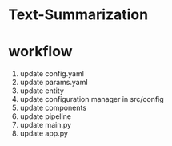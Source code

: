 # Text-Summarization

# workflow

1. update config.yaml
2. update params.yaml
3. update entity
4. update configuration manager in src/config
5. update components
6. update pipeline
7. update main.py
8. update app.py

